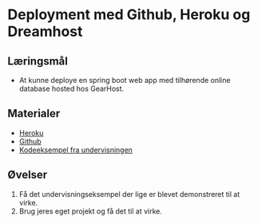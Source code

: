 
<script src="https://code.jquery.com/jquery-3.2.1.min.js"></script>
<script src="script.js"></script>

# Deployment med Github, Heroku og Dreamhost

## Læringsmål
* At kunne deploye en spring boot web app med tilhørende online database hosted hos GearHost.

## Materialer
* [Heroku](https://id.heroku.com/login)
* [Github](https://github.com/)
* [Kodeeksempel fra undervisningen](https://github.com/techkea/movie-project)

## Øvelser
1. Få det undervisningseksempel der lige er blevet demonstreret til at virke. 
2. Brug jeres eget projekt og få det til at virke. 
